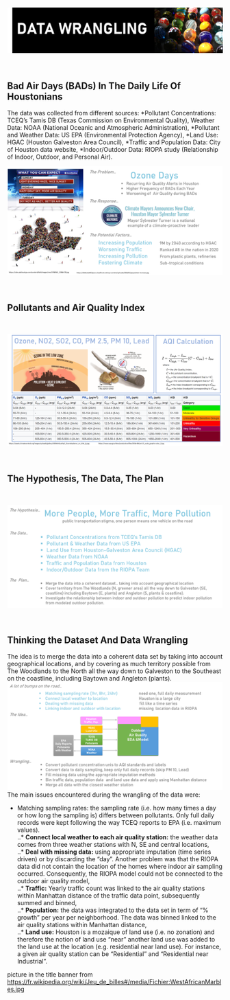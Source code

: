 ![cover](https://github.com/Aurenkeelin18/For_You_Thorough_Recruiter/blob/311f14d30588400fa591b2cc3dc0ca7733a2ccb5/HoustonAirQuality/06_Images/HAQ_DW_Title.png)

<br>

## Bad Air Days (BADs) In The Daily Life Of Houstonians
The data was collected from different sources:
*Pollutant Concentrations: TCEQ’s Tamis DB (Texas Commission on Environmental Quality),
Weather Data: NOAA (National Oceanic and Atmospheric Administration),
*Pollutant and Weather Data: US EPA (Environmental Protection Agency),
*Land Use: HGAC (Houston Galveston Area Council),
*Traffic and Population Data: City of Houston data website,
*Indoor/Outdoor Data: RIOPA study (Relationship of Indoor, Outdoor, and Personal Air). 



![first](https://github.com/Aurenkeelin18/For_You_Thorough_Recruiter/blob/9b870975c5c4eb6dfb8c23cc9e8140d63a72402b/HoustonAirQuality/06_Images/HAQ_DW_slide1.png)


<br>

## Pollutants and Air Quality Index
<br>

![second](https://github.com/Aurenkeelin18/For_You_Thorough_Recruiter/blob/9b870975c5c4eb6dfb8c23cc9e8140d63a72402b/HoustonAirQuality/06_Images/HAQ_DW_slide2.png)


<br>

## The Hypothesis, The Data, The Plan
<br>

![third](https://github.com/Aurenkeelin18/For_You_Thorough_Recruiter/blob/9b870975c5c4eb6dfb8c23cc9e8140d63a72402b/HoustonAirQuality/06_Images/HAQ_DW_slide3.png)


<br>

## Thinking the Dataset And Data Wrangling
The idea is to merge the data into a coherent data set by taking into account geographical locations, and by covering as much territory possible from The Woodlands to the North all the way down to Galveston to the Southeast on the coastline, including Baytown and Angleton (plants). <br>
![fourth](https://github.com/Aurenkeelin18/For_You_Thorough_Recruiter/blob/9b870975c5c4eb6dfb8c23cc9e8140d63a72402b/HoustonAirQuality/06_Images/HAQ_DW_slide4.png)
<br>
The main issues encountered during the wrangling of the data were:
* Matching sampling rates: the sampling rate (i.e. how many times a day or how long the sampling is) differs between pollutants. Only full daily records were kept following the way TCEQ reports to EPA (i.e. maximum values).<br>
..* **Connect local weather to each air quality station:**  the weather data comes from three weather stations with N, SE and central locations,<br>
..* **Deal with missing data:** using appropriate imputation (time series driven) or by discarding the “day”.  Another problem was that the RIOPA data did not contain the location of the homes where indoor air sampling occurred. Consequently, the RIOPA model could not be connected to the outdoor air quality model,<br>
..* **Traffic:** Yearly traffic count was linked to the air quality stations within Manhattan distance of the traffic data point, subsequently summed and binned,<br>
..* **Population:** the data was integrated to the data set in term of “% growth” per year per neighborhood. The data was binned linked to the air quality stations within Manhattan distance,<br>
 ..* **Land use:** Houston is a mozaique of land use (i.e. no zonation) and therefore the notion of land use “near” another land use was added to the land use at the location (e.g. residential near land use).  For instance, a given air quality station can be  “Residential” and “Residential near Industrial”.<br>


picture in the title banner from https://fr.wikipedia.org/wiki/Jeu_de_billes#/media/Fichier:WestAfricanMarbles.jpg
